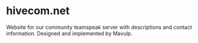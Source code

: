 # hivecom.net

Website for our community teamspeak server with descriptions and contact information. Designed and implemented by Mavulp.
